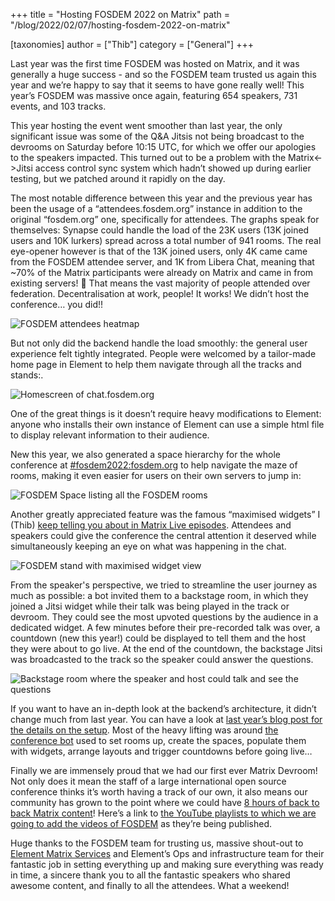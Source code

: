 +++
title = "Hosting FOSDEM 2022 on Matrix"
path = "/blog/2022/02/07/hosting-fosdem-2022-on-matrix"

[taxonomies]
author = ["Thib"]
category = ["General"]
+++

Last year was the first time FOSDEM was hosted on Matrix, and it was generally a huge success - and so the FOSDEM team trusted us again this year and we’re happy to say that it seems to have gone really well! This year’s FOSDEM was massive once again, featuring 654 speakers, 731 events, and 103 tracks.

This year hosting the event went smoother than last year, the only significant issue was some of the Q&A Jitsis not being broadcast to the devrooms on Saturday before 10:15 UTC, for which we offer our apologies to the speakers impacted. This turned out to be a problem with the Matrix&lt;->Jitsi access control sync system which hadn’t showed up during earlier testing, but we patched around it rapidly on the day.

The most notable difference between this year and the previous year has been the usage of a “attendees.fosdem.org” instance in addition to the original “fosdem.org” one, specifically for attendees. The graphs speak for themselves: Synapse could handle the load of the 23K users (13K joined users and 10K lurkers) spread across a total number of 941 rooms. The real eye-opener however is that of the 13K joined users, only 4K came came from the FOSDEM attendee server, and 1K from Libera Chat, meaning that ~70% of the Matrix participants were already on Matrix and came in from existing servers! 🤯 That means the vast majority of people attended over federation. Decentralisation at work, people! It works! We didn’t host the conference… you did!!

![FOSDEM attendees heatmap](/blog/img/2022-07-02-fosdem_attendees_heatmap.png)

But not only did the backend handle the load smoothly: the general user experience felt tightly integrated. People were welcomed by a tailor-made home page in Element to help them navigate through all the tracks and stands:.

![Homescreen of chat.fosdem.org](/blog/img/2022-07-02-fosdem_homescreen.png)

One of the great things is it doesn’t require heavy modifications to Element: anyone who installs their own instance of Element can use a simple html file to display relevant information to their audience.

New this year, we also generated a space hierarchy for the whole conference at [#fosdem2022:fosdem.org](https://matrix.to/#/#fosdem2022:fosdem.org) to help navigate the maze of rooms, making it even easier for users on their own servers to jump in:

![FOSDEM Space listing all the FOSDEM rooms](/blog/img/2022-07-02-fosdem_space.png)

Another greatly appreciated feature was the famous “maximised widgets” I (Thib) [keep telling you about in Matrix Live episodes](https://www.youtube.com/c/Matrixdotorg). Attendees and speakers could give the conference the central attention it deserved while simultaneously keeping an eye on what was happening in the chat.

![FOSDEM stand with maximised widget view](/blog/img/2022-07-02-fosdem_stand.png)

From the speaker's perspective, we tried to streamline the user journey as much as possible: a bot invited them to a backstage room, in which they joined a Jitsi widget while their talk was being played in the track or devroom. They could see the most upvoted questions by the audience in a dedicated widget. A few minutes before their pre-recorded talk was over, a countdown (new this year!) could be displayed to tell them and the host they were about to go live. At the end of the countdown, the backstage Jitsi was broadcasted to the track so the speaker could answer the questions.

![Backstage room where the speaker and host could talk and see the questions](/blog/img/2022-07-02-fosdem_backstage.png)

If you want to have an in-depth look at the backend’s architecture, it didn’t change much from last year. You can have a look at [last year’s blog post for the details on the setup](https://matrix.org/blog/2021/02/15/how-we-hosted-fosdem-2021-on-matrix#how-was-it-built). Most of the heavy lifting was around [the conference bot](https://github.com/matrix-org/conference-bot) used to set rooms up, create the spaces, populate them with widgets, arrange layouts and trigger countdowns before going live…

Finally we are immensely proud that we had our first ever Matrix Devroom! Not only does it mean the staff of a large international open source conference thinks it’s worth having a track of our own, it also means our community has grown to the point where we could have [8 hours of back to back Matrix content](https://fosdem.org/2022/schedule/track/matrixorg_foundation_and_community/)! Here’s a link to [the YouTube playlists to which we are going to add the videos of FOSDEM](https://www.youtube.com/playlist?list=PLl5dnxRMP1hW7HxlJiHSox02MK9_KluLH) as they’re being published.

Huge thanks to the FOSDEM team for trusting us, massive shout-out to [Element Matrix Services](https://ems.element.io/) and Element’s Ops and infrastructure team for their fantastic job in setting everything up and making sure everything was ready in time, a sincere thank you to all the fantastic speakers who shared awesome content, and finally to all the attendees. What a weekend!
